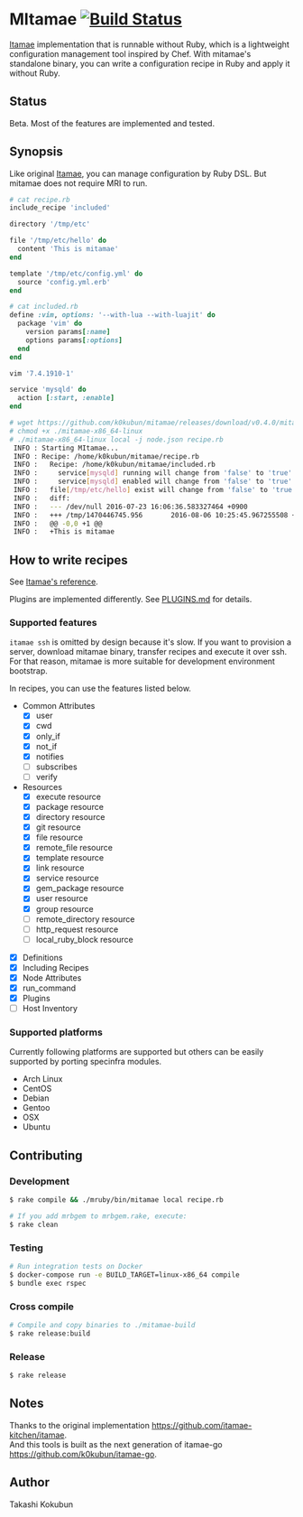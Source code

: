 # MItamae [![Build Status](https://travis-ci.org/k0kubun/mitamae.svg?branch=master)](https://travis-ci.org/k0kubun/mitamae)

[Itamae](https://github.com/itamae-kitchen/itamae) implementation that is runnable without Ruby, which is a lightweight configuration management tool inspired by Chef.
With mitamae's standalone binary, you can write a configuration recipe in Ruby and apply it without Ruby.

## Status

Beta. Most of the features are implemented and tested.

## Synopsis

Like original [Itamae](https://github.com/itamae-kitchen/itamae), you can manage configuration by Ruby DSL. But mitamae does not require MRI to run.

```rb
# cat recipe.rb
include_recipe 'included'

directory '/tmp/etc'

file '/tmp/etc/hello' do
  content 'This is mitamae'
end

template '/tmp/etc/config.yml' do
  source 'config.yml.erb'
end
```

```rb
# cat included.rb
define :vim, options: '--with-lua --with-luajit' do
  package 'vim' do
    version params[:name]
    options params[:options]
  end
end

vim '7.4.1910-1'

service 'mysqld' do
  action [:start, :enable]
end
```

```bash
# wget https://github.com/k0kubun/mitamae/releases/download/v0.4.0/mitamae-x86_64-linux
# chmod +x ./mitamae-x86_64-linux
# ./mitamae-x86_64-linux local -j node.json recipe.rb
 INFO : Starting MItamae...
 INFO : Recipe: /home/k0kubun/mitamae/recipe.rb
 INFO :   Recipe: /home/k0kubun/mitamae/included.rb
 INFO :     service[mysqld] running will change from 'false' to 'true'
 INFO :     service[mysqld] enabled will change from 'false' to 'true'
 INFO :   file[/tmp/etc/hello] exist will change from 'false' to 'true'
 INFO :   diff:
 INFO :   --- /dev/null 2016-07-23 16:06:36.583327464 +0900
 INFO :   +++ /tmp/1470446745.956       2016-08-06 10:25:45.967255508 +0900
 INFO :   @@ -0,0 +1 @@
 INFO :   +This is mitamae
```

## How to write recipes

See [Itamae's reference](https://github.com/itamae-kitchen/itamae/wiki).

Plugins are implemented differently. See [PLUGINS.md](./PLUGINS.md) for details.

### Supported features

`itamae ssh` is omitted by design because it's slow.
If you want to provision a server, download mitamae binary, transfer recipes and execute it over ssh.
For that reason, mitamae is more suitable for development environment bootstrap.

In recipes, you can use the features listed below.

- Common Attributes
  - [x] user
  - [x] cwd
  - [x] only\_if
  - [x] not\_if
  - [x] notifies
  - [ ] subscribes
  - [ ] verify
- Resources
  - [x] execute resource
  - [x] package resource
  - [x] directory resource
  - [x] git resource
  - [x] file resource
  - [x] remote\_file resource
  - [x] template resource
  - [x] link resource
  - [x] service resource
  - [x] gem\_package resource
  - [x] user resource
  - [x] group resource
  - [ ] remote\_directory resource
  - [ ] http\_request resource
  - [ ] local\_ruby\_block resource
- [x] Definitions
- [x] Including Recipes
- [x] Node Attributes
- [x] run\_command
- [x] Plugins
- [ ] Host Inventory

### Supported platforms

Currently following platforms are supported but others can be easily supported by porting specinfra modules.

- Arch Linux
- CentOS
- Debian
- Gentoo
- OSX
- Ubuntu

## Contributing
### Development

```bash
$ rake compile && ./mruby/bin/mitamae local recipe.rb

# If you add mrbgem to mrbgem.rake, execute:
$ rake clean
```

### Testing

```bash
# Run integration tests on Docker
$ docker-compose run -e BUILD_TARGET=linux-x86_64 compile
$ bundle exec rspec
```

### Cross compile

```bash
# Compile and copy binaries to ./mitamae-build
$ rake release:build
```

### Release

```bash
$ rake release
```

## Notes

Thanks to the original implementation https://github.com/itamae-kitchen/itamae.  
And this tools is built as the next generation of itamae-go https://github.com/k0kubun/itamae-go.

## Author

Takashi Kokubun

